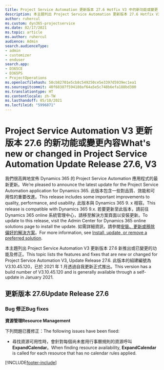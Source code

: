 ```yaml
---
title: Project Service Automation 更新版本 27.6 Hotfix V3 中的新功能或變更
description: 本主題列出 Project Service Automation 更新版本 27.6 Hotfix V3 提供的功能和修正。
author: ruhercul
ms.custom: dyn365-projectservice
ms.date: 02/17/2021
ms.topic: article
ms.author: ruhercul
audience: Admin
search.audienceType:
- admin
- customizer
- enduser
search.app:
- D365CE
- D365PS
- ProjectOperations
ms.openlocfilehash: 58cb82701e5cb8c549250ce5e3397d5939ec1ea1
ms.sourcegitcommit: 40f68387f594180af64a5e5c748b6efa188bd300
ms.translationtype: HT
ms.contentlocale: zh-TW
ms.lasthandoff: 05/10/2021
ms.locfileid: "5996871"
---
```

# <a name="whats-new-or-changed-in-project-service-automation-update-release-276-v3"></a><span data-ttu-id="5189f-103">Project Service Automation V3 更新版本 27.6 的新功能或變更內容</span><span class="sxs-lookup"><span data-stu-id="5189f-103">What's new or changed in Project Service Automation Update Release 27.6, V3</span></span>

<span data-ttu-id="5189f-104">我們很高興地宣佈 Dynamics 365 的 Project Service Automation 應用程式的最新更新。</span><span class="sxs-lookup"><span data-stu-id="5189f-104">We’re pleased to announce the latest update for the Project Service Automation application for Dynamics 365.</span></span> <span data-ttu-id="5189f-105">此版本包含一些對品質、效能和可用性的重要改進。</span><span class="sxs-lookup"><span data-stu-id="5189f-105">This release includes some important improvements to quality, performance, and usability.</span></span> <span data-ttu-id="5189f-106">此版本與 Dynamics 365 9. x 相容。</span><span class="sxs-lookup"><span data-stu-id="5189f-106">This release is compatible with Dynamics 365 9.x.</span></span> <span data-ttu-id="5189f-107">若要更新至此版本，請前往 Dynamics 365 online 系統管理中心，請移至解決方案頁面以安裝更新。</span><span class="sxs-lookup"><span data-stu-id="5189f-107">To update to this release, visit the Admin Center for Dynamics 365 online solutions page to install the update.</span></span> <span data-ttu-id="5189f-108">如需詳細資訊，請參閱[安裝、更新或移除偏好的解決方案](/power-platform/admin/install-remove-preferred-solution)。</span><span class="sxs-lookup"><span data-stu-id="5189f-108">For more information, see [Install, update, or remove a preferred solution](/power-platform/admin/install-remove-preferred-solution).</span></span>

<span data-ttu-id="5189f-109">本主題列出 Project Service Automation V3 更新版本 27.6 新推出或已變更的功能及修正。</span><span class="sxs-lookup"><span data-stu-id="5189f-109">This topic lists the features and fixes that are new or changed for Project Service Automation V3, Update Release 27.6.</span></span> <span data-ttu-id="5189f-110">此版本的組建編號為 V3.10.45.120，已於 2021 年 1 月透過自我更新正式推出。</span><span class="sxs-lookup"><span data-stu-id="5189f-110">This version has a build number of V3.10.45.120 and is generally available through a self-update in January 2021.</span></span>

## <a name="update-release-276"></a><span data-ttu-id="5189f-111">更新版本 27.6</span><span class="sxs-lookup"><span data-stu-id="5189f-111">Update Release 27.6</span></span>

### <a name="bug-fixes"></a><span data-ttu-id="5189f-112">Bug 修正</span><span class="sxs-lookup"><span data-stu-id="5189f-112">Bug fixes</span></span>


<span data-ttu-id="5189f-113">**資源管理**</span><span class="sxs-lookup"><span data-stu-id="5189f-113">**Resource Management**</span></span>

<span data-ttu-id="5189f-114">下列問題已獲修正：</span><span class="sxs-lookup"><span data-stu-id="5189f-114">The following issues have been fixed:</span></span>

- <span data-ttu-id="5189f-115">尋找資源可用性時，會針對每個尚未套用行事曆規則的資源呼叫 **ExpandCalendar**。</span><span class="sxs-lookup"><span data-stu-id="5189f-115">When finding resource availability, **ExpandCalendar** is called for each resource that has no calendar rules applied.</span></span>


[!INCLUDE[footer-include](../includes/footer-banner.md)]